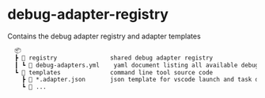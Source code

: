 # debug-adapter-registry

Contains the debug adapter registry and adapter templates

```txt
  📦
  ┣ 📂 registry               shared debug adapter registry
  ┃ ┗ 📄 debug-adapters.yml    yaml document listing all available debug adapters
  ┗ 📂 templates              command line tool source code
    ┣ 📄 *.adapter.json       json template for vscode launch and task definitions per debug adapter  
    ┗ 📄 ...
```
